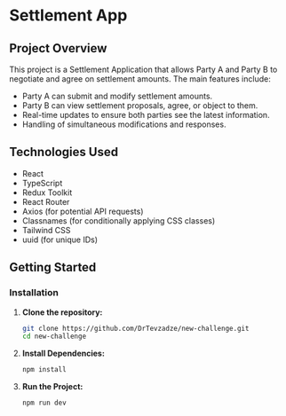 # Settlement App

## Project Overview

This project is a Settlement Application that allows Party A and Party B to negotiate and agree on settlement amounts. The main features include:

- Party A can submit and modify settlement amounts.
- Party B can view settlement proposals, agree, or object to them.
- Real-time updates to ensure both parties see the latest information.
- Handling of simultaneous modifications and responses.

## Technologies Used

- React
- TypeScript
- Redux Toolkit
- React Router
- Axios (for potential API requests)
- Classnames (for conditionally applying CSS classes)
- Tailwind CSS
- uuid (for unique IDs)

## Getting Started

### Installation

1. **Clone the repository:**

   ```bash
   git clone https://github.com/DrTevzadze/new-challenge.git
   cd new-challenge

   ```

2. **Install Dependencies:**

   ```bash
   npm install

   ```

3. **Run the Project:**
   ```bash
   npm run dev
   ```
